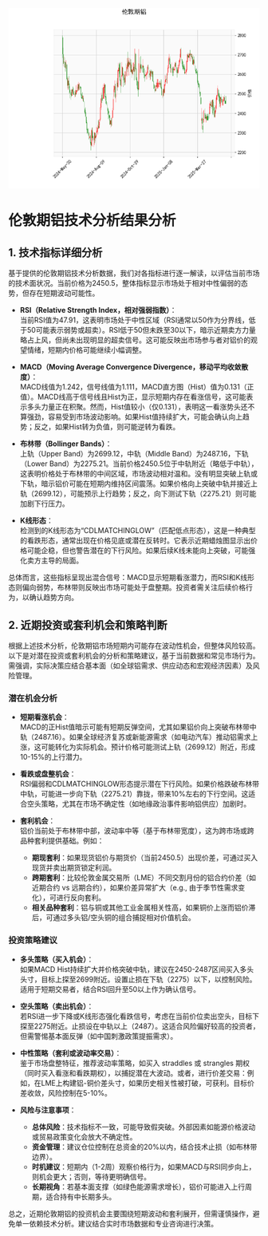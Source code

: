 ![图](Alum.png)

# 伦敦期铝技术分析结果分析

## 1. 技术指标详细分析
基于提供的伦敦期铝技术分析数据，我们对各指标进行逐一解读，以评估当前市场的技术面状况。当前价格为2450.5，整体指标显示市场处于相对中性偏弱的态势，但存在短期波动可能性。

- **RSI（Relative Strength Index，相对强弱指数）**：  
  当前RSI值为47.91，这表明市场处于中性区域（RSI通常以50作为分界线，低于50可能表示弱势或超卖）。RSI低于50但未跌至30以下，暗示近期卖方力量略占上风，但尚未出现明显的超卖信号。这可能反映出市场参与者对铝价的观望情绪，短期内价格可能继续小幅调整。

- **MACD（Moving Average Convergence Divergence，移动平均收敛散度）**：  
  MACD线值为1.242，信号线值为1.111，MACD直方图（Hist）值为0.131（正值）。MACD线高于信号线且Hist为正，显示短期内存在看涨信号，这可能表示多头力量正在积聚。然而，Hist值较小（仅0.131），表明这一看涨势头还不算强劲，容易受到市场波动影响。如果Hist值持续扩大，可能会确认向上趋势；反之，如果Hist转为负值，则可能逆转为看跌。

- **布林带（Bollinger Bands）**：  
  上轨（Upper Band）为2699.12，中轨（Middle Band）为2487.16，下轨（Lower Band）为2275.21。当前价格2450.5位于中轨附近（略低于中轨），这表明价格处于布林带的中间区域，市场波动相对温和。没有明显突破上轨或下轨，暗示铝价可能在短期内维持区间震荡。如果价格向上突破中轨并接近上轨（2699.12），可能预示上行趋势；反之，向下测试下轨（2275.21）则可能加剧下行压力。

- **K线形态**：  
  检测到的K线形态为“CDLMATCHINGLOW”（匹配低点形态），这是一种典型的看跌形态，通常出现在价格见底或潜在反转时。它表示近期蜡烛图显示出价格可能企稳，但也警告潜在的下行风险。如果后续K线未能向上突破，可能强化卖方主导的局面。

总体而言，这些指标呈现出混合信号：MACD显示短期看涨潜力，而RSI和K线形态则偏向弱势，布林带则反映出市场可能处于盘整期。投资者需关注后续价格行为，以确认趋势方向。

## 2. 近期投资或套利机会和策略判断
根据上述技术分析，伦敦期铝市场短期内可能存在波动性机会，但整体风险较高。以下是对潜在投资或套利机会的分析和策略建议，基于当前数据和常见市场行为。需强调，实际决策应结合基本面（如全球铝需求、供应动态和宏观经济因素）及风险管理。

### 潜在机会分析
- **短期看涨机会**：  
  MACD的正Hist值暗示可能有短期反弹空间，尤其如果铝价向上突破布林带中轨（2487.16）。如果全球经济复苏或新能源需求（如电动汽车）推动铝需求上涨，这可能转化为实际机会。预计价格可能测试上轨（2699.12）附近，形成10-15%的上行潜力。

- **看跌或盘整机会**：  
  RSI偏弱和CDLMATCHINGLOW形态提示潜在下行风险。如果价格跌破布林带中轨，可能进一步向下轨（2275.21）靠拢，带来10%左右的下行空间。这适合空头策略，尤其在市场不确定性（如地缘政治事件影响铝供应）加剧时。

- **套利机会**：  
  铝价当前处于布林带中部，波动率中等（基于布林带宽度），这为跨市场或跨品种套利提供基础。例如：  
  - **期现套利**：如果现货铝价与期货价（当前2450.5）出现价差，可通过买入现货并卖出期货锁定利润。  
  - **跨期套利**：比较伦敦金属交易所（LME）不同交割月份的铝合约价差（如近期合约 vs 远期合约），如果价差异常扩大（e.g., 由于季节性需求变化），可进行反向套利。  
  - **相关品种套利**：铝与铜或其他工业金属相关性高，如果铜价上涨而铝价滞后，可通过多头铝/空头铜的组合捕捉相对价值机会。

### 投资策略建议
- **多头策略（买入机会）**：  
  如果MACD Hist持续扩大并价格突破中轨，建议在2450-2487区间买入多头头寸，目标上探至2699附近。设置止损在下轨（2275）以下，以控制风险。适用于短期交易者，结合RSI回升至50以上作为确认信号。

- **空头策略（卖出机会）**：  
  若RSI进一步下降或K线形态强化看跌信号，考虑在当前价位卖出空头，目标下探至2275附近。止损设在中轨以上（2487）。这适合风险偏好较高的投资者，但需警惕基本面反弹（如中国刺激政策提振需求）。

- **中性策略（套利或波动率交易）**：  
  鉴于市场盘整特征，推荐波动率策略，如买入 straddles 或 strangles 期权（同时买入看涨和看跌期权），以捕捉潜在大波动。或者，进行价差交易：例如，在LME上构建铝-铜价差头寸，如果历史相关性被打破，可获利。目标价差收敛，风险控制在5-10%。

- **风险与注意事项**：  
  - **总体风险**：技术指标不一致，可能导致假突破。外部因素如能源价格波动或贸易政策变化会放大不确定性。  
  - **资金管理**：建议仓位控制在总资金的20%以内，结合技术止损（如布林带边界）。  
  - **时机建议**：短期内（1-2周）观察价格行为，如果MACD与RSI同步向上，则机会更大；否则，等待更明确信号。  
  - **长期视角**：若基本面支撑（如绿色能源需求增长），铝价可能进入上行周期，适合持有中长期多头。

总之，近期伦敦期铝的投资机会主要围绕短期波动和套利展开，但需谨慎操作，避免单一依赖技术分析。建议结合实时市场数据和专业咨询进行决策。